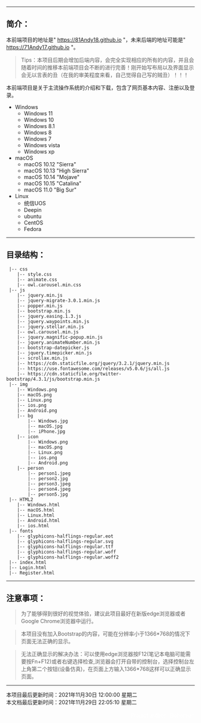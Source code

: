 
---

简介：
---

本前端项目的地址是" https://81Andy18.github.io "，未来后端的地址可能是" https://71Andy17.github.io "。

> Tips：本项目后期会增加后端内容，会完全实现相应的所有的内容，并且会随着时间的推移本前端项目会不断的进行完善！刚开始写布局以及界面显示会无以言表的丑（在我的审美程度来看，自己觉得自己写的贼丑）！！！

本前端项目是关于主流操作系统的介绍和下载，包含了网页基本内容、注册以及登录。

* Windows
    * Windows 11
    * Windows 10
    * Windows 8.1
    * Windows 8
    * Windows 7
    * Windows vista
    * Windows xp
* macOS
    * macOS 10.12 "Sierra"
    * macOS 10.13 "High Sierra"
    * macOS 10.14 "Mojave"
    * macOS 10.15 "Catalina"
    * macOS 11.0 "Big Sur"
* Linux
    * 统信UOS
    * Deepin
    * ubuntu
    * CentOS
    * Fedora


---
目录结构：
---
```
 |-- css
    |-- style.css
    |-- animate.css
    |-- owl.carousel.min.css
 |-- js
    |-- jquery.min.js
    |-- jquery-migrate-3.0.1.min.js
    |-- popper.min.js
    |-- bootstrap.min.js
    |-- jquery.easing.1.3.js
    |-- jquery.waypoints.min.js
    |-- jquery.stellar.min.js
    |-- owl.carousel.min.js
    |-- jquery.magnific-popup.min.js
    |-- jquery.animateNumber.min.js
    |-- bootstrap-datepicker.js
    |-- jquery.timepicker.min.js
    |-- scrollax.min.js
    |-- https://cdn.staticfile.org/jquery/3.2.1/jquery.min.js
    |-- https://use.fontawesome.com/releases/v5.0.6/js/all.js
    |-- https://cdn.staticfile.org/twitter-bootstrap/4.3.1/js/bootstrap.min.js
 |-- img
    |-- Windows.png
    |-- macOS.png
    |-- Linux.png
    |-- ios.png
    |-- Android.png
    |-- bg
        |-- Windows.jpg
        |-- macOS.jpg
        |-- iPhone.jpg        
    |-- icon
        |-- Windows.png
        |-- macOS.png
        |-- Linux.png
        |-- ios.png
        |-- Android.png
    |-- person
        |-- person1.jpeg
        |-- person2.jpg
        |-- person3.jpeg
        |-- person4.jpeg
        |-- person5.jpg        
 |-- HTML2
    |-- Windows.html
    |-- macOS.html
    |-- Linux.html
    |-- Android.html
    |-- ios.html
 |-- fonts
    |-- glyphicons-halflings-regular.eot
    |-- glyphicons-halflings-regular.svg
    |-- glyphicons-halflings-regular.ttf
    |-- glyphicons-halflings-regular.woff
    |-- glyphicons-halflings-regular.woff2
 |-- index.html
 |-- Login.html
 |-- Register.html
```
---
注意事项：
---
>为了能够得到很好的视觉体验，建议此项目最好在新版edge浏览器或者Google Chrome浏览器中运行。

>本项目没有加入Bootstrap的内容，可能在分辨率小于1366*768的情况下页面无法正确的显示。

>无法正确显示的解决办法：可以使用edge浏览器按F12(笔记本电脑可能需要按Fn+F12)或者右键选择检查,浏览器会打开自带的控制台，选择控制台左上角第二个按钮(设备仿真)，在页面上方输入1366*768这样可以正确显示页面。
---
本项目最后更新时间：2021年11月30日 12:00:00 星期二<br>
本文档最后更新时间：2021年11月29日 22:05:10 星期二<br><br>
<a style="float:right;color:white;">Project author : Bohemian</a>
